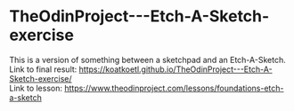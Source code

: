 # TheOdinProject---Etch-A-Sketch-exercise
This is a version of something between a sketchpad and an Etch-A-Sketch. <br>
Link to final result: https://koatkoetl.github.io/TheOdinProject---Etch-A-Sketch-exercise/<br>
Link to lesson: https://www.theodinproject.com/lessons/foundations-etch-a-sketch
